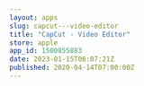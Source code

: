 ```yaml
---
layout: apps
slug: capcut---video-editor
title: "CapCut - Video Editor"
store: apple
app_id: 1500855883
date: 2023-01-15T06:07:21Z
published: 2020-04-14T07:00:00Z
---
```

